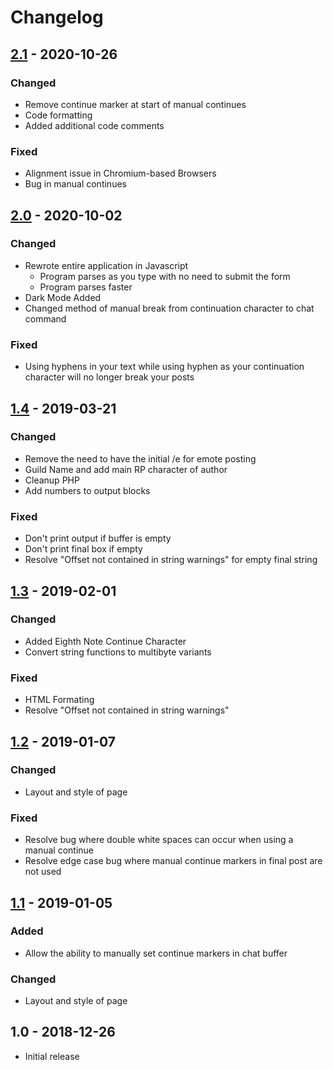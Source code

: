 # Changelog

## [2.1] - 2020-10-26
### Changed
- Remove continue marker at start of manual continues
- Code formatting
- Added additional code comments

### Fixed
- Alignment issue in Chromium-based Browsers
- Bug in manual continues

## [2.0] - 2020-10-02
### Changed
- Rewrote entire application in Javascript
  - Program parses as you type with no need to submit the form
  - Program parses faster
- Dark Mode Added
- Changed method of manual break from continuation character to chat command

### Fixed
- Using hyphens in your text while using hyphen as your continuation character will no longer break your posts

## [1.4] - 2019-03-21
### Changed
- Remove the need to have the initial /e for emote posting
- Guild Name and add main RP character of author
- Cleanup PHP
- Add numbers to output blocks

### Fixed
- Don't print output if buffer is empty
- Don't print final box if empty
- Resolve "Offset not contained in string warnings" for empty final string

## [1.3] - 2019-02-01
### Changed
- Added Eighth Note Continue Character
- Convert string functions to multibyte variants

### Fixed
- HTML Formating
- Resolve "Offset not contained in string warnings"

## [1.2] - 2019-01-07
### Changed
- Layout and style of page

### Fixed
- Resolve bug where double white spaces can occur when using a manual continue
- Resolve edge case bug where manual continue markers in final post are not used

## [1.1] - 2019-01-05
### Added
- Allow the ability to manually set continue markers in chat buffer

### Changed
- Layout and style of page

## 1.0 - 2018-12-26
- Initial release

[2.1]: https://github.com/NihlusDuskstalker/gw2chatbufferbuddy/compare/v2.0...v2.1
[2.0]: https://github.com/NihlusDuskstalker/gw2chatbufferbuddy/compare/v1.4...v2.0
[1.4]: https://github.com/NihlusDuskstalker/gw2chatbufferbuddy/compare/v1.3...v1.4
[1.3]: https://github.com/NihlusDuskstalker/gw2chatbufferbuddy/compare/v1.2...v1.3
[1.2]: https://github.com/NihlusDuskstalker/gw2chatbufferbuddy/compare/v1.1...v1.2
[1.1]: https://github.com/NihlusDuskstalker/gw2chatbufferbuddy/compare/v1.0...v1.1
